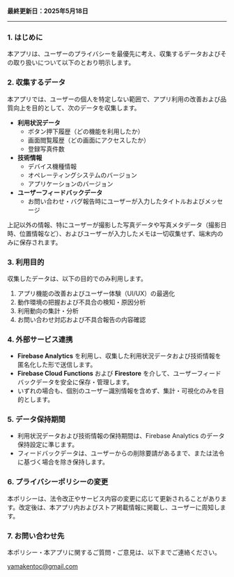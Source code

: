 **最終更新日：2025年5月18日**

---

### 1. はじめに

本アプリは、ユーザーのプライバシーを最優先に考え、収集するデータおよびその取り扱いについて以下のとおり明示します。

### 2. 収集するデータ

本アプリでは、ユーザーの個人を特定しない範囲で、アプリ利用の改善および品質向上を目的として、次のデータを収集します。

* **利用状況データ**
  * ボタン押下履歴（どの機能を利用したか）
  * 画面閲覧履歴（どの画面にアクセスしたか）
  * 登録写真件数
* **技術情報**
  * デバイス機種情報
  * オペレーティングシステムのバージョン
  * アプリケーションのバージョン
* **ユーザーフィードバックデータ**
  * お問い合わせ・バグ報告時にユーザーが入力したタイトルおよびメッセージ

上記以外の情報、特にユーザーが撮影した写真データや写真メタデータ（撮影日時、位置情報など）、およびユーザーが入力したメモは一切収集せず、端末内のみに保存されます。

### 3. 利用目的

収集したデータは、以下の目的でのみ利用します。

1. アプリ機能の改善およびユーザー体験（UI/UX）の最適化  
2. 動作環境の把握および不具合の検知・原因分析  
3. 利用動向の集計・分析  
4. お問い合わせ対応および不具合報告の内容確認  

### 4. 外部サービス連携

* **Firebase Analytics** を利用し、収集した利用状況データおよび技術情報を匿名化した形で送信します。  
* **Firebase Cloud Functions** および **Firestore** を介して、ユーザーフィードバックデータを安全に保存・管理します。  
* いずれの場合も、個別のユーザー識別情報を含めず、集計・可視化のみを目的とします。  

### 5. データ保持期間

* 利用状況データおよび技術情報の保持期間は、Firebase Analytics のデータ保持設定に準じます。  
* フィードバックデータは、ユーザーからの削除要請があるまで、または法令に基づく場合を除き保持します。  

### 6. プライバシーポリシーの変更

本ポリシーは、法令改正やサービス内容の変更に応じて更新されることがあります。改定後は、本アプリ内およびストア掲載情報に掲載し、ユーザーに周知します。

### 7. お問い合わせ先

本ポリシー・本アプリに関するご質問・ご意見は、以下までご連絡ください。

yamakentoc@gmail.com
